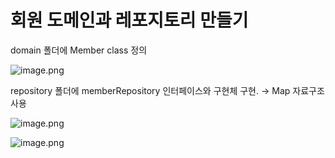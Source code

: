 # 회원 도메인과 레포지토리 만들기

domain 폴더에 Member class 정의

![image.png](attachment:1872b85a-87e9-4b8c-b260-efea3b1a772c:image.png)

repository 폴더에 memberRepository 인터페이스와 구현체 구현. → Map 자료구조 사용

![image.png](attachment:6415625a-992c-4008-aab7-43c3d8eb9f7f:image.png)

![image.png](attachment:5e80ed78-3cfb-4ba6-b506-5386e3a692f1:image.png)